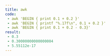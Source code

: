 ```yaml
---
title: awk
code:
 - awk 'BEGIN { print 0.1 + 0.2 }'
 - awk 'BEGIN { printf "%.17f\n", 0.1 + 0.2 }'
 - awk 'BEGIN { print 0.1 + 0.2 - 0.3}'
result:
 - 0.3
 - 0.30000000000000004
 - 5.55112e-17
---
```

